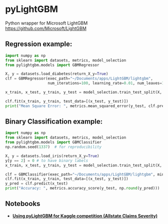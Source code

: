 # pyLightGBM
Python wrapper for Microsoft LightGBM
https://github.com/Microsoft/LightGBM

## Regression example:
```python
import numpy as np
from sklearn import datasets, metrics, model_selection
from pylightgbm.models import GBMRegressor

X, y = datasets.load_diabetes(return_X_y=True)
clf = GBMRegressor(exec_path="~/Documents/apps/LightGBM/lightgbm",
                   num_iterations=100, learning_rate=0.01, num_leaves=10, min_data_in_leaf=10)

x_train, x_test, y_train, y_test = model_selection.train_test_split(X, y, test_size=0.2, random_state=42)

clf.fit(x_train, y_train, test_data=[(x_test, y_test)])
print("Mean Square Error: ", metrics.mean_squared_error(y_test, clf.predict(x_test)))
```

## Binary Classification example:
```python
import numpy as np
from sklearn import datasets, metrics, model_selection
from pylightgbm.models import GBMClassifier
np.random.seed(1337)  # for reproducibility

X, y = datasets.load_iris(return_X_y=True)
y[y == 2] = 0 # to have binary labels
x_train, x_test, y_train, y_test = model_selection.train_test_split(X, y, test_size=0.2, random_state=42)

clf = GBMClassifier(exec_path="~/Documents/apps/LightGBM/lightgbm", min_data_in_leaf=1)
clf.fit(x_train, y_train, test_data=[(x_test, y_test)])
y_pred = clf.predict(x_test)
print("Accuracy: ", metrics.accuracy_score(y_test, np.round(y_pred)))
```

## Notebooks
* [**Using pyLightGBM for Kaggle competition (Allstate Claims Severity)**](https://github.com/ArdalanM/pyLightGBM/blob/master/notebooks/regression_example_kaggle_allstate.ipynb)